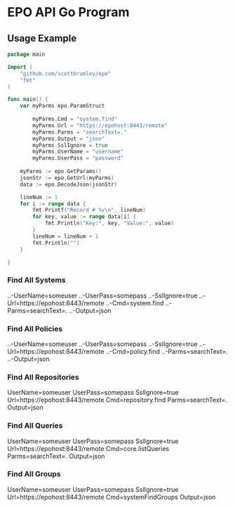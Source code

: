 # EPO API Go Program

## Usage Example
```Go
package main

import (
	"github.com/scottbrumley/epo"
	"fmt"
)

func main() {
	var myParms epo.ParamStruct
    	
    	myParms.Cmd = "system.find"
    	myParms.Url = "https://epohost:8443/remote"
    	myParms.Parms = "searchText=."
    	myParms.Output = "json"
    	myParms.SslIgnore = true
    	myParms.UserName = "username"
    	myParms.UserPass = "password"
	
	myParms := epo.GetParams()
	jsonStr := epo.GetUrl(myParms)
	data := epo.DecodeJson(jsonStr)

	lineNum := 1
	for i := range data {
		fmt.Printf("Record # %v\n", lineNum)
		for key, value := range data[i] {
			fmt.Println("Key:", key, "Value:", value)
		}
		lineNum = lineNum + 1
		fmt.Println("")
	}

}

```

### Find All Systems
..-UserName=someuser 
..-UserPass=somepass 
..-SslIgnore=true 
..-Url=https://epohost:8443/remote 
..-Cmd=system.find 
..-Parms=searchText=. 
..-Output=json

### Find All Policies
..-UserName=someuser 
..-UserPass=somepass 
..-SslIgnore=true 
..-Url=https://epohost:8443/remote 
..-Cmd=policy.find 
..-Parms=searchText=. 
..-Output=json

### Find All Repositories
UserName=someuser 
UserPass=somepass 
SslIgnore=true 
Url=https://epohost:8443/remote 
Cmd=repository.find 
Parms=searchText=. 
Output=json


### Find All Queries
UserName=someuser 
UserPass=somepass 
SslIgnore=true 
Url=https://epohost:8443/remote 
Cmd=core.listQueries
Parms=searchText=. 
Output=json

### Find All Groups
UserName=someuser 
UserPass=somepass 
SslIgnore=true 
Url=https://epohost:8443/remote 
Cmd=systemFindGroups
Output=json